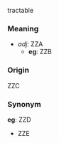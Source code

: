 tractable
### Meaning
+ _adj_: ZZA
    + __eg__: ZZB

### Origin

ZZC

### Synonym

__eg__: ZZD

+ ZZE


